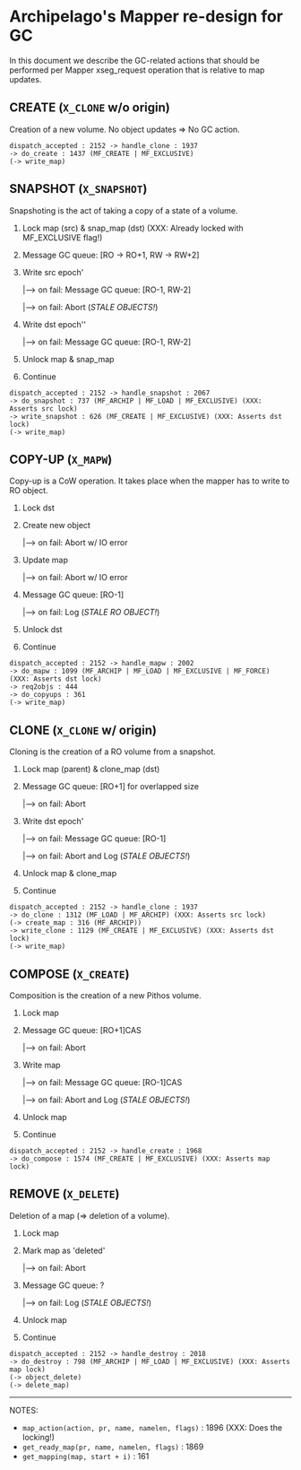 # Archipelago's Mapper re-design for GC

In this document we describe the GC-related actions that should be performed per
Mapper xseg_request operation that is relative to map updates.

## CREATE (`X_CLONE` w/o origin)

Creation of a new volume. No object updates => No GC action.
```
dispatch_accepted : 2152 -> handle_clone : 1937
-> do_create : 1437 (MF_CREATE | MF_EXCLUSIVE)
(-> write_map)
```

## SNAPSHOT (`X_SNAPSHOT`)

Snapshoting is the act of taking a copy of a state of a volume.

1. Lock map (src) & snap_map (dst) (XXX: Already locked with MF_EXCLUSIVE flag!)
2. Message GC queue: [RO -> RO+1, RW -> RW+2]
3. Write src epoch'

    |--> on fail: Message GC queue: [RO-1, RW-2]

    |--> on fail: Abort (_STALE OBJECTS!_)

4. Write dst epoch''

    |--> on fail: Message GC queue: [RO-1, RW-2]

5. Unlock map & snap_map
6. Continue
```
dispatch_accepted : 2152 -> handle_snapshot : 2067
-> do_snapshot : 737 (MF_ARCHIP | MF_LOAD | MF_EXCLUSIVE) (XXX: Asserts src lock)
-> write_snapshot : 626 (MF_CREATE | MF_EXCLUSIVE) (XXX: Asserts dst lock)
(-> write_map)
```

## COPY-UP (`X_MAPW`)

Copy-up is a CoW operation. It takes place when the mapper has to write to RO
object.

1. Lock dst
2. Create new object

    |--> on fail: Abort w/ IO error

3. Update map

    |--> on fail: Abort w/ IO error

4. Message GC queue: [RO-1]

    |--> on fail: Log (_STALE RO OBJECT!_)

5. Unlock dst
6. Continue
```
dispatch_accepted : 2152 -> handle_mapw : 2002
-> do_mapw : 1099 (MF_ARCHIP | MF_LOAD | MF_EXCLUSIVE | MF_FORCE) (XXX: Asserts dst lock)
-> req2objs : 444
-> do_copyups : 361
(-> write_map)
```

## CLONE (`X_CLONE` w/ origin)

Cloning is the creation of a RO volume from a snapshot.

1. Lock map (parent) & clone_map (dst)
2. Message GC queue: [RO+1] for overlapped size

    |--> on fail: Abort

3. Write dst epoch'

    |--> on fail: Message GC queue: [RO-1]

    |--> on fail: Abort and Log (_STALE OBJECTS!_)

4. Unlock map & clone_map
5. Continue
```
dispatch_accepted : 2152 -> handle_clone : 1937
-> do_clone : 1312 (MF_LOAD | MF_ARCHIP) (XXX: Asserts src lock)
(-> create_map : 316 (MF_ARCHIP))
-> write_clone : 1129 (MF_CREATE | MF_EXCLUSIVE) (XXX: Asserts dst lock)
(-> write_map)
```

## COMPOSE (`X_CREATE`)

Composition is the creation of a new Pithos volume.

1. Lock map
2. Message GC queue: [RO+1]CAS

    |--> on fail: Abort

3. Write map

    |--> on fail: Message GC queue: [RO-1]CAS

    |--> on fail: Abort and Log (_STALE OBJECTS!_)

4. Unlock map
5. Continue
```
dispatch_accepted : 2152 -> handle_create : 1968
-> do_compose : 1574 (MF_CREATE | MF_EXCLUSIVE) (XXX: Asserts map lock)
```

## REMOVE (`X_DELETE`)

Deletion of a map (=> deletion of a volume).

1. Lock map
2. Mark map as 'deleted'

    |--> on fail: Abort

3. Message GC queue: ?

    |--> on fail: Log (_STALE OBJECTS!_)

4. Unlock map
5. Continue
```
dispatch_accepted : 2152 -> handle_destroy : 2018
-> do_destroy : 798 (MF_ARCHIP | MF_LOAD | MF_EXCLUSIVE) (XXX: Asserts map lock)
(-> object_delete)
(-> delete_map)
```
- - -
NOTES:
- `map_action(action, pr, name, namelen, flags)` : 1896 (XXX: Does the locking!)
- `get_ready_map(pr, name, namelen, flags)` : 1869
- `get_mapping(map, start + i)` : 161
